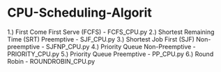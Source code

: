 # CPU-Scheduling-Algorit

1.) First Come First Serve (FCFS) - FCFS_CPU.py
2.) Shortest Remaining Time (SRT) Preemptive - SJF_CPU.py
3.) Shortest Job First (SJF) Non-preemptive - SJFNP_CPU.py
4.) Priority Queue Non-Preemptive -  PRIORITY_CPU.py
5.) Priority Queue Preemptive - PP_CPU.py
6.) Round Robin - ROUNDROBIN_CPU.py
